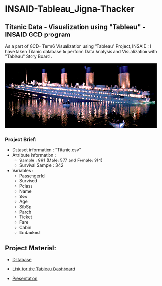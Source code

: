 # INSAID-Tableau_Jigna-Thacker
## Titanic Data - Visualization using "Tableau" - INSAID GCD program
As a part of GCD- Term6 Visualization using "Tableau" Project, INSAID : I have taken Titanic database to perform Data Analysis and Visualization with "Tableau" Story Board .

![image.gif](https://raw.githubusercontent.com/jmps967/INSAID-Tableau_Jigna-Thacker/master/9e53f1d8cbb9c612-.gif)

### Project Brief:
- Dataset information : “Titanic.csv” 
- Attribute information :
  - Sample : 891 (Male: 577 and Female: 314)
  - Survival Sample : 342 
- Variables :
  - PassengerId
  - Survived
  - Pclass
  - Name
  - Sex
  - Age
  - SibSp
  - Parch
  - Ticket
  - Fare
  - Cabin
  - Embarked

## Project Material:

- [Database](https://github.com/jmps967/INSAID-Tableau_Jigna-Thacker/blob/master/Titanic.csv)

- [Link for the Tableau Dashboard](https://public.tableau.com/profile/j.t7898#!/vizhome/Project_Term6_Tableau_JignaThacker/TheTitanicStory )
- [Presentation](https://github.com/jmps967/INSAID-Tableau_Jigna-Thacker/blob/master/Project-4(Tableau)_Jigna%20Thacker-Fin.ppsx)

